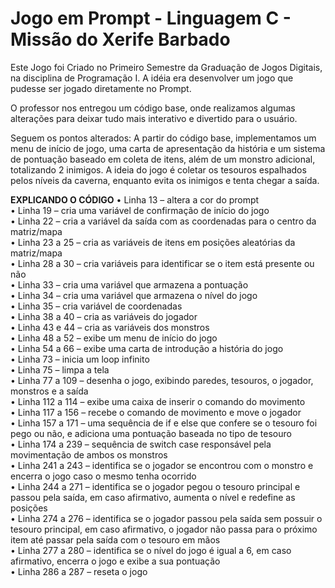 # Jogo em Prompt - Linguagem C - Missão do Xerife Barbado

Este Jogo foi Criado no Primeiro Semestre da Graduação de Jogos Digitais, na disciplina de Programação I.
A idéia era desenvolver um jogo que pudesse ser jogado diretamente no Prompt.

O professor nos entregou um código base, onde realizamos algumas alterações para deixar tudo mais interativo e divertido para o usuário.

Seguem os pontos alterados:
A partir do código base, implementamos um menu de início de jogo, uma carta de apresentação da história e um sistema de pontuação baseado em coleta de itens, além de um monstro adicional, totalizando 2 inimigos.
A ideia do jogo é coletar os tesouros espalhados pelos níveis da caverna, enquanto evita os inimigos e tenta chegar a saída.

<b>EXPLICANDO O CÓDIGO</b>
• Linha 13 – altera a cor do prompt<br>
• Linha 19 – cria uma variável de confirmação de início do jogo<br>
• Linha 22 – cria a variável da saída com as coordenadas para o centro da matriz/mapa<br>
• Linha 23 a 25 – cria as variáveis de itens em posições aleatórias da matriz/mapa<br>
• Linha 28 a 30 – cria variáveis para identificar se o item está presente ou não<br>
• Linha 33 – cria uma variável que armazena a pontuação<br>
• Linha 34 – cria uma variável que armazena o nível do jogo<br>
• Linha 35 – cria variável de coordenadas<br>
• Linha 38 a 40 – cria as variáveis do jogador<br>
• Linha 43 e 44 – cria as variáveis dos monstros <br>
• Linha 48 a 52 – exibe um menu de início do jogo<br>
• Linha 54 a 66 – exibe uma carta de introdução a história do jogo<br>
• Linha 73 – inicia um loop infinito<br>
• Linha 75 – limpa a tela<br>
• Linha 77 a 109 – desenha o jogo, exibindo paredes, tesouros, o jogador, monstros e a saída<br>
• Linha 112 a 114 – exibe uma caixa de inserir o comando do movimento<br>
• Linha 117 a 156 – recebe o comando de movimento e move o jogador<br>
• Linha 157 a 171 – uma sequência de if e else que confere se o tesouro foi pego ou não, e adiciona uma pontuação baseada no tipo de tesouro<br>
• Linha 174 a 239 – sequência de switch case responsável pela movimentação de ambos os monstros<br>
• Linha 241 a 243 – identifica se o jogador se encontrou com o monstro e encerra o jogo caso o mesmo tenha ocorrido<br>
• Linha 244 a 271 – identifica se o jogador pegou o tesouro principal e passou pela saída, em caso afirmativo, aumenta o nível e redefine as posições<br>
• Linha 274 a 276 – identifica se o jogador passou pela saída sem possuir o tesouro principal, em caso afirmativo, o jogador não passa para o próximo item até passar pela saída com o tesouro em mãos<br>
• Linha 277 a 280 – identifica se o nível do jogo é igual a 6, em caso afirmativo, encerra o jogo e exibe a sua pontuação<br>
• Linha 286 a 287 – reseta o jogo<br>
